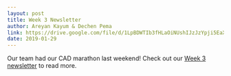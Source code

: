 ```yaml
---
layout: post
title: Week 3 Newsletter
author: Areyan Kayum & Dechen Pema
link: https://drive.google.com/file/d/1LpBDWTIb3fHLaOiNUshIJzJzYpji5EaX/view?fbclid=IwAR3a__Ms5Sn_5h18NYdwVg2PWeYSNuvhZGGUKM53ycMqD_eXEcrEfhsWs2U
date: 2019-01-29
---
```

Our team had our CAD marathon last weekend! Check out our [Week 3 newsletter](https://drive.google.com/file/d/1LpBDWTIb3fHLaOiNUshIJzJzYpji5EaX/view?fbclid=IwAR3a__Ms5Sn_5h18NYdwVg2PWeYSNuvhZGGUKM53ycMqD_eXEcrEfhsWs2U) to read more. 

